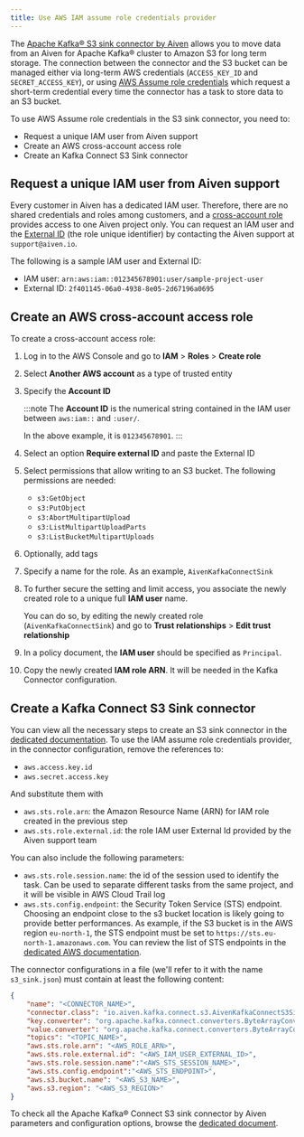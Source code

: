 ```yaml
---
title: Use AWS IAM assume role credentials provider
---
```


The [Apache Kafka® S3 sink connector by Aiven](s3-sink-connector-aiven) allows you to move data from an Aiven for Apache Kafka® cluster to Amazon S3 for long term storage.
The connection between the
connector and the S3 bucket can be managed either via long-term AWS
credentials (`ACCESS_KEY_ID` and `SECRET_ACCESS_KEY`), or using [AWS
Assume role
credentials](https://docs.aws.amazon.com/sdkref/latest/guide/feature-assume-role-credentials.html)
which request a short-term credential every time the connector has a
task to store data to an S3 bucket.

To use AWS Assume role credentials in the S3 sink connector, you need
to:

-   Request a unique IAM user from Aiven support
-   Create an AWS cross-account access role
-   Create an Kafka Connect S3 Sink connector

## Request a unique IAM user from Aiven support

Every customer in Aiven has a dedicated IAM user. Therefore, there are
no shared credentials and roles among customers, and a [cross-account
role](https://docs.aws.amazon.com/IAM/latest/UserGuide/tutorial_cross-account-with-roles.html)
provides access to one Aiven project only. You can request an IAM user
and the [External
ID](https://docs.aws.amazon.com/IAM/latest/UserGuide/id_roles_create_for-user_externalid.html)
(the role unique identifier) by contacting the Aiven support at
`support@aiven.io`.

The following is a sample IAM user and External ID:

-   IAM user: `arn:aws:iam::012345678901:user/sample-project-user`
-   External ID: `2f401145-06a0-4938-8e05-2d67196a0695`

## Create an AWS cross-account access role

To create a cross-account access role:

1.  Log in to the AWS Console and go to **IAM** > **Roles** >
    **Create role**

2.  Select **Another AWS account** as a type of trusted entity

3.  Specify the **Account ID**

    :::note
    The **Account ID** is the numerical string contained in the IAM user
    between `aws:iam::` and `:user/`.

    In the above example, it is `012345678901`.
    :::

4.  Select an option **Require external ID** and paste the External ID

5.  Select permissions that allow writing to an S3 bucket. The following
    permissions are needed:

    -   `s3:GetObject`
    -   `s3:PutObject`
    -   `s3:AbortMultipartUpload`
    -   `s3:ListMultipartUploadParts`
    -   `s3:ListBucketMultipartUploads`

6.  Optionally, add tags

7.  Specify a name for the role. As an example, `AivenKafkaConnectSink`

8.  To further secure the setting and limit access, you associate the
    newly created role to a unique full **IAM user** name.

    You can do so, by editing the newly created role
    (`AivenKafkaConnectSink`) and go to **Trust relationships** > **Edit trust relationship**

9.  In a policy document, the **IAM user** should be specified as
    `Principal`.

10. Copy the newly created **IAM role ARN**. It will be needed in the
    Kafka Connector configuration.

## Create a Kafka Connect S3 Sink connector

You can view all the necessary steps to create an S3 sink connector in
the
[dedicated documentation](s3-sink-connector-aiven). To use the IAM assume role credentials provider, in the connector configuration, remove the references to:

-   `aws.access.key.id`
-   `aws.secret.access.key`

And substitute them with

-   `aws.sts.role.arn`: the Amazon Resource Name (ARN) for IAM role
    created in the previous step
-   `aws.sts.role.external.id`: the role IAM user External Id provided
    by the Aiven support team

You can also include the following parameters:

-   `aws.sts.role.session.name`: the id of the session used to identify
    the task. Can be used to separate different tasks from the same
    project, and it will be visible in AWS Cloud Trail log
-   `aws.sts.config.endpoint`: the Security Token Service (STS)
    endpoint. Choosing an endpoint close to the s3 bucket location is
    likely going to provide better performances. As example, if the S3
    bucket is in the AWS region `eu-north-1`, the STS endpoint must be
    set to `https://sts.eu-north-1.amazonaws.com`. You can review the
    list of STS endpoints in the [dedicated AWS
    documentation](https://docs.aws.amazon.com/IAM/latest/UserGuide/id_credentials_temp_enable-regions.html).

The connector configurations in a file (we'll refer to it with the name
`s3_sink.json`) must contain at least the following content:

```json
{
    "name": "<CONNECTOR_NAME>",
    "connector.class": "io.aiven.kafka.connect.s3.AivenKafkaConnectS3SinkConnector",
    "key.converter": "org.apache.kafka.connect.converters.ByteArrayConverter",
    "value.converter": "org.apache.kafka.connect.converters.ByteArrayConverter",
    "topics": "<TOPIC_NAME>",
    "aws.sts.role.arn": "<AWS_ROLE_ARN>",
    "aws.sts.role.external.id": "<AWS_IAM_USER_EXTERNAL_ID>",
    "aws.sts.role.session.name":"<AWS_STS_SESSION_NAME>",
    "aws.sts.config.endpoint":"<AWS_STS_ENDPOINT>",
    "aws.s3.bucket.name": "<AWS_S3_NAME>",
    "aws.s3.region": "<AWS_S3_REGION>"
}
```

To check all the Apache Kafka® Connect S3 sink connector by Aiven
parameters and configuration options, browse the
[dedicated document](s3-sink-connector-aiven).
